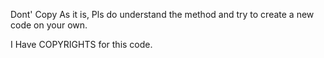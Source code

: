 Dont' Copy As it is, Pls do understand the method and try to create a new code on your own.

I Have COPYRIGHTS for this code.
